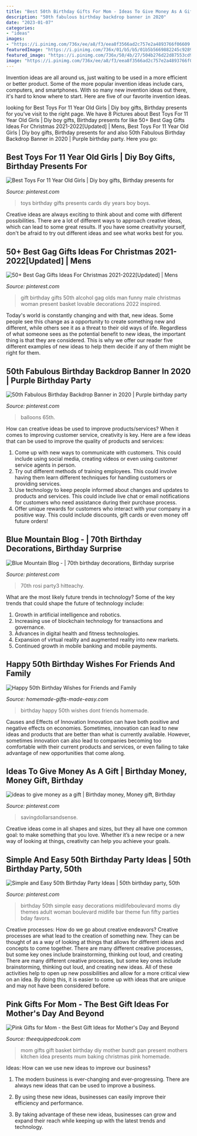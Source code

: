 ```yaml
---
title: "Best 50th Birthday Gifts For Mom - Ideas To Give Money As A Gift"
description: "50th fabulous birthday backdrop banner in 2020"
date: "2023-01-07"
categories:
- "ideas"
images:
- "https://i.pinimg.com/736x/ee/a8/f3/eea8f3566ad2c757e2a4893766f06609.jpg"
featuredImage: "https://i.pinimg.com/736x/01/b5/b5/01b5b5669882245c928987a72af57836.jpg"
featured_image: "https://i.pinimg.com/736x/50/4b/27/504b276d22d87553cd9f60d454520593.jpg"
image: "https://i.pinimg.com/736x/ee/a8/f3/eea8f3566ad2c757e2a4893766f06609.jpg"
---
```



Invention ideas are all around us, just waiting to be used in a more efficient or better product. Some of the more popular invention ideas include cars, computers, and smartphones. With so many new invention ideas out there, it's hard to know where to start. Here are five of our favorite invention ideas.

	

		
looking for Best Toys For 11 Year Old Girls | Diy boy gifts, Birthday presents for you've visit to the right page. We have 8 Pictures about Best Toys For 11 Year Old Girls | Diy boy gifts, Birthday presents for like 50+ Best Gag Gifts Ideas For Christmas 2021-2022[Updated] | Mens, Best Toys For 11 Year Old Girls | Diy boy gifts, Birthday presents for and also 50th Fabulous Birthday Backdrop Banner in 2020 | Purple birthday party. Here you go:
		
    
## Best Toys For 11 Year Old Girls | Diy Boy Gifts, Birthday Presents For

<img loading=lazy src="https://i.pinimg.com/736x/ee/a8/f3/eea8f3566ad2c757e2a4893766f06609.jpg" onerror="this.onerror=null;this.src='https://tse3.mm.bing.net/th?id=OIP.ydg2s42tl1tPwgedi80z6gHaPG&amp;pid=15.1';" alt="Best Toys For 11 Year Old Girls | Diy boy gifts, Birthday presents for">

_Source: pinterest.com_

>toys birthday gifts presents cards diy years boy boys. 

	

Creative ideas are always exciting to think about and come with different possibilities. There are a lot of different ways to approach creative ideas, which can lead to some great results. If you have some creativity yourself, don't be afraid to try out different ideas and see what works best for you.

    
## 50+ Best Gag Gifts Ideas For Christmas 2021-2022[Updated] | Mens

<img loading=lazy src="https://i.pinimg.com/736x/de/bd/2a/debd2ae7ff8b578d06a3071c96d6ae4a--male-birthday--birthday.jpg" onerror="this.onerror=null;this.src='https://tse1.mm.bing.net/th?id=OIP.H5OEqqbUxccsyqRKUawnlwHaJ3&amp;pid=15.1';" alt="50+ Best Gag Gifts Ideas For Christmas 2021-2022[Updated] | Mens">

_Source: pinterest.com_

>gift birthday gifts 50th alcohol gag olds man funny male christmas woman present basket lovable decorations 2022 inspired. 

	

Today's world is constantly changing and with that, new ideas. Some people see this change as a opportunity to create something new and different, while others see it as a threat to their old ways of life. Regardless of what someone sees as the potential benefit to new ideas, the important thing is that they are considered. This is why we offer our reader five different examples of new ideas to help them decide if any of them might be right for them.

    
## 50th Fabulous Birthday Backdrop Banner In 2020 | Purple Birthday Party

<img loading=lazy src="https://i.pinimg.com/736x/01/b5/b5/01b5b5669882245c928987a72af57836.jpg" onerror="this.onerror=null;this.src='https://tse2.mm.bing.net/th?id=OIP.0nxuvH0VXKpfualicTdXpgHaJ4&amp;pid=15.1';" alt="50th Fabulous Birthday Backdrop Banner in 2020 | Purple birthday party">

_Source: pinterest.com_

>balloons 65th. 

	

How can creative ideas be used to improve products/services?
When it comes to improving customer service, creativity is key. Here are a few ideas that can be used to improve the quality of products and services: 
1. Come up with new ways to communicate with customers. This could include using social media, creating videos or even using customer service agents in person.
2. Try out different methods of training employees. This could involve having them learn different techniques for handling customers or providing services.
3. Use technology to keep people informed about changes and updates to products and services. This could include live chat or email notifications for customers who need assistance during their purchase process.
4. Offer unique rewards for customers who interact with your company in a positive way. This could include discounts, gift cards or even money off future orders!

    
## Blue Mountain Blog - | 70th Birthday Decorations, Birthday Surprise

<img loading=lazy src="https://i.pinimg.com/736x/50/4b/27/504b276d22d87553cd9f60d454520593.jpg" onerror="this.onerror=null;this.src='https://tse3.mm.bing.net/th?id=OIP.AAui5p4uf3trgIHZZ-slUQAAAA&amp;pid=15.1';" alt="Blue Mountain Blog - | 70th birthday decorations, Birthday surprise">

_Source: pinterest.com_

>70th rosi party3 hitteachy. 

	

What are the most likely future trends in technology?
Some of the key trends that could shape the future of technology include: 
1. Growth in artificial intelligence and robotics. 
2. Increasing use of blockchain technology for transactions and governance. 
3. Advances in digital health and fitness technologies. 
4. Expansion of virtual reality and augmented reality into new markets. 
5. Continued growth in mobile banking and mobile payments.

    
## Happy 50th Birthday Wishes For Friends And Family

<img loading=lazy src="https://www.homemade-gifts-made-easy.com/image-files/happy-birthday-images-dont-get-down-600x900.jpg" onerror="this.onerror=null;this.src='https://tse2.mm.bing.net/th?id=OIP._syrHXeR4evL2fgNEhtcFwHaLH&amp;pid=15.1';" alt="Happy 50th Birthday Wishes for Friends and Family">

_Source: homemade-gifts-made-easy.com_

>birthday happy 50th wishes dont friends homemade. 

	

Causes and Effects of Innovation
Innovation can have both positive and negative effects on economies. Sometimes, innovation can lead to new ideas and products that are better than what is currently available. However, sometimes innovation can also lead to companies becoming too comfortable with their current products and services, or even failing to take advantage of new opportunities that come along.

    
## Ideas To Give Money As A Gift | Birthday Money, Money Gift, Birthday

<img loading=lazy src="https://i.pinimg.com/736x/eb/16/f0/eb16f095edb253b6ad926de7f7c40c3c.jpg" onerror="this.onerror=null;this.src='https://tse1.mm.bing.net/th?id=OIP.kab-YCm08l0-e_CVSJ1g3gHaPi&amp;pid=15.1';" alt="ideas to give money as a gift | Birthday money, Money gift, Birthday">

_Source: pinterest.com_

>savingdollarsandsense. 

	

Creative ideas come in all shapes and sizes, but they all have one common goal: to make something that you love. Whether it’s a new recipe or a new way of looking at things, creativity can help you achieve your goals.

    
## Simple And Easy 50th Birthday Party Ideas | 50th Birthday Party, 50th

<img loading=lazy src="https://i.pinimg.com/736x/7a/90/13/7a9013699359b8314dfb6a959fddda43.jpg" onerror="this.onerror=null;this.src='https://tse2.mm.bing.net/th?id=OIP.kbK-Aaj2ciEHxjmXJxmMoQHaLL&amp;pid=15.1';" alt="Simple and Easy 50th Birthday Party Ideas | 50th birthday party, 50th">

_Source: pinterest.com_

>birthday 50th simple easy decorations midlifeboulevard moms diy themes adult woman boulevard midlife bar theme fun fifty parties bday favors. 

	

Creative processes: How do we go about creative endeavors?
Creative processes are what lead to the creation of something new. They can be thought of as a way of looking at things that allows for different ideas and concepts to come together. There are many different creative processes, but some key ones include brainstorming, thinking out loud, and creating 
There are many different creative processes, but some key ones include brainstorming, thinking out loud, and creating new ideas. All of these activities help to open up new possibilities and allow for a more critical view on an idea. By doing this, it is easier to come up with ideas that are unique and may not have been considered before.

    
## Pink Gifts For Mom - The Best Gift Ideas For Mother&#039;s Day And Beyond

<img loading=lazy src="https://theequippedcook.com/wp-content/uploads/2017/04/Gifts-for-Mom-Bundt-Pan-Gift-Basket-1.jpg" onerror="this.onerror=null;this.src='https://tse2.mm.bing.net/th?id=OIP.wKFp4t3Oo3P7EVW0zPtBbAHaLG&amp;pid=15.1';" alt="Pink Gifts for Mom - the Best Gift Ideas for Mother&#039;s Day and Beyond">

_Source: theequippedcook.com_

>mom gifts gift basket birthday diy mother bundt pan present mothers kitchen idea presents mum baking christmas pink homemade. 

	

Ideas: How can we use new ideas to improve our business?
1. The modern business is ever-changing and ever-progressing. There are always new ideas that can be used to improve a business.
2. By using these new ideas, businesses can easily improve their efficiency and performance.

3. By taking advantage of these new ideas, businesses can grow and expand their reach while keeping up with the latest trends and technology.

